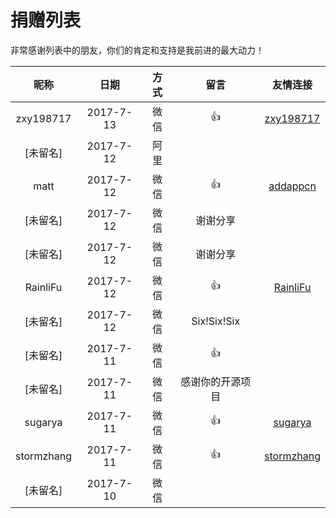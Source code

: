 # 捐赠列表

非常感谢列表中的朋友，你们的肯定和支持是我前进的最大动力！

|昵称|日期|方式|留言|友情连接|
|:---:|:---:|:---:|:---:|:---:|
|zxy198717|2017-7-13|微信|👍|[zxy198717](https://github.com/zxy198717)|
|[未留名]|2017-7-12|阿里|| |
|matt|2017-7-12|微信|👍|[addappcn](https://github.com/addappcn)|
|[未留名]|2017-7-12|微信|谢谢分享| |
|[未留名]|2017-7-12|微信|谢谢分享| |
|RainliFu|2017-7-12|微信|👍|[RainliFu](https://github.com/RainliFu)|
|[未留名]|2017-7-12|微信|Six!Six!Six| |
|[未留名]|2017-7-11|微信|👍| |
|[未留名]|2017-7-11|微信|感谢你的开源项目| |
|sugarya|2017-7-11|微信|👍|[sugarya](https://github.com/sugarya)|
|stormzhang|2017-7-11|微信|👍|[stormzhang](https://github.com/stormzhang)
|[未留名]|2017-7-10|微信| | |


